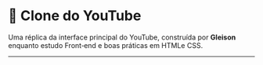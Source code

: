 # 🎥 Clone do YouTube

Uma réplica da interface principal do YouTube, construída por **Gleison** enquanto estudo Front‑end e boas práticas em HTMLe CSS.

---


